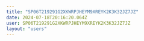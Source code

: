 ```yaml
---
title: "SP06T219291G2XKWRPJHEYM9XREYK2K3K32JZ7JZ"
date: 2024-07-18T20:16:20.064Z
user: SP06T219291G2XKWRPJHEYM9XREYK2K3K32JZ7JZ
layout: "users"
---
```

    